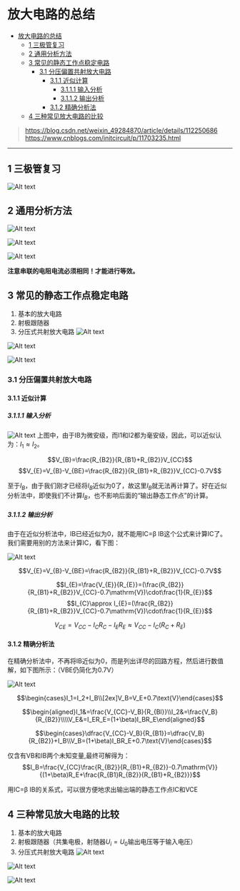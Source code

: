 # 放大电路的总结
- [放大电路的总结](#放大电路的总结)
  - [1 三极管复习](#1-三极管复习)
  - [2 通用分析方法](#2-通用分析方法)
  - [3 常见的静态工作点稳定电路](#3-常见的静态工作点稳定电路)
    - [3.1 分压偏置共射放大电路](#31-分压偏置共射放大电路)
      - [3.1.1 近似计算](#311-近似计算)
        - [3.1.1.1 输入分析](#3111-输入分析)
        - [3.1.1.2 输出分析](#3112-输出分析)
      - [3.1.2 精确分析法](#312-精确分析法)
  - [4 三种常见放大电路的比较](#4-三种常见放大电路的比较)

><https://blog.csdn.net/weixin_49284870/article/details/112250686>
>https://www.cnblogs.com/initcircuit/p/11703235.html
---

## 1 三极管复习

![Alt text](image-45.png)

## 2 通用分析方法

![Alt text](image-41.png)

![Alt text](image-42.png)


![Alt text](image-49.png)



**注意串联的电阻电流必须相同！才能进行等效。**

## 3 常见的静态工作点稳定电路

1. 基本的放大电路
2. 射极跟随器
3. 分压式共射放大电路
![Alt text](IMG_20231018_100346_edit_9048046576078.jpg)

![Alt text](image-50.png)

![Alt text](image-51.png)

### 3.1 分压偏置共射放大电路

#### 3.1.1 近似计算

##### 3.1.1.1 输入分析

![Alt text](image-46.png)
上图中，由于IB为微安级，而I1和I2都为毫安级，因此，可以近似认为：$I_1≈I_2$。

$$V_{B}=\frac{R_{B2}}{R_{B1}+R_{B2}}V_{CC}$$
$$V_{E}=V_{B}-V_{BE}=\frac{R_{B2}}{R_{B1}+R_{B2}}V_{CC}-0.7V$$

 至于$I_B$，由于我们刚才已经将$I_B$近似为$0$了，故这里$I_B$就无法再计算了。好在近似分析法中，即使我们不计算$I_B$，也不影响后面的“输出静态工作点”的计算。

##### 3.1.1.2 输出分析

由于在近似分析法中，IB已经近似为0，就不能用IC=β IB这个公式来计算IC了。我们需要用别的方法来计算IC，看下图：

![Alt text](image-47.png)

$$V_{E}=V_{B}-V_{BE}=\frac{R_{B2}}{R_{B1}+R_{B2}}V_{CC}-0.7V$$

$$I_{E}=\frac{V_{E}}{R_{E}}=(\frac{R_{B2}}{R_{B1}+R_{B2}}V_{CC}-0.7\mathrm{V})\cdot\frac{1}{R_{E}}$$
$$I_{C}\approx I_{E}=(\frac{R_{B2}}{R_{B1}+R_{B2}}V_{CC}-0.7\mathrm{V})\cdot\frac{1}{R_{E}}$$

$$V_{CE}=V_{CC}-I_CR_C-I_ER_E\approx V_{CC}-I_C(R_C+R_E)$$

#### 3.1.2 精确分析法

在精确分析法中，不再将IB近似为0，而是列出详尽的回路方程，然后进行数值解，如下图所示：（VBE仍简化为0.7V）

![Alt text](image-48.png)

$$\begin{cases}I_1=I_2+I_B\\[2ex]V_B=V_E+0.7\text{V}\end{cases}$$


$$\begin{aligned}I_1&=\frac{V_{CC}-V_B}{R_{Bl}}\\I_2&=\frac{V_B}{R_{B2}}\\\\V_E&=I_ER_E=(1+\beta)I_BR_E\end{aligned}$$

$$\begin{cases}\dfrac{V_{CC}-V_B}{R_{B1}}=\dfrac{V_B}{R_{B2}}+I_B\\V_B=(1+\beta)I_BR_E+0.7\text{V}\end{cases}$$

仅含有VB和IB两个未知变量,最终可解得为：
$$I_B=\frac{V_{CC}\frac{R_{B2}}{R_{B1}+R_{B2}}-0.7\mathrm{V}}{(1+\beta)R_E+\frac{R_{B1}R_{B2}}{R_{B1}+R_{B2}}}$$

用IC=β IB的关系式，可以很方便地求出输出端的静态工作点IC和VCE

## 4 三种常见放大电路的比较

1. 基本的放大电路
2. 射极跟随器（共集电极，射随器$U_i = U_0$输出电压等于输入电压）
3. 分压式共射放大电路
![Alt text](IMG_20231018_100346_edit_9048046576078.jpg)

![Alt text](image-50.png)

![Alt text](image-51.png)